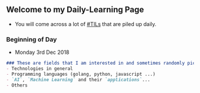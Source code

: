 ## Welcome to my Daily-Learning Page

- You will come across a lot of [#TILs](https://www.google.com.vn/search?q=til+acronym&oq=til+ac&aqs=chrome.0.0j69i57j0l4.2585j0j1&sourceid=chrome&ie=UTF-8) that are piled up daily.

### Beginning of Day

 - Monday 3rd Dec 2018

```markdown
### These are fields that I am interested in and sometimes randomly pick up on internet (continuously updated)
- Technologies in general
- Programming languages (golang, python, javascript ...)
- `AI`, `Machine Learning` and their `applications`...
- Others
```

